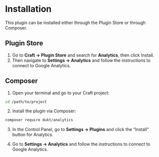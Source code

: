 # Installation

This plugin can be installed either through the Plugin Store or through Composer.

## Plugin Store

1. Go to **Craft → Plugin Store** and search for **Analytics**, then click Install.
2. Then navigate to **Settings → Analytics** and follow the instructions to connect to Google Analytics.

## Composer

1. Open your terminal and go to your Craft project:

```bash
cd /path/to/project
```

2. Install the plugin via Composer:

```bash
composer require dukt/analytics
```

3. In the Control Panel, go to **Settings → Plugins** and click the “Install” button for Analytics.

4. Go to **Settings → Analytics** and follow the instructions to connect to Google Analytics.